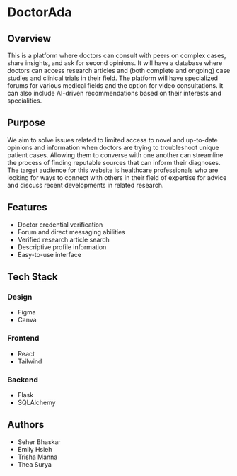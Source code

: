 # DoctorAda

## Overview

This is a platform where doctors can consult with peers on complex cases, share insights, and ask for second opinions. It will have a database where doctors can access research articles and (both complete and ongoing) case studies and clinical trials in their field. The platform will have specialized forums for various medical fields and the option for video consultations. It can also include AI-driven recommendations based on their interests and specialities.

## Purpose

We aim to solve issues related to limited access to novel and up-to-date opinions and information when doctors are trying to troubleshoot unique patient cases. Allowing them to converse with one another can streamline the process of finding reputable sources that can inform their diagnoses.  
The target audience for this website is healthcare professionals who are looking for ways to connect with others in their field of expertise for advice and discuss recent developments in related research.

## Features

* Doctor credential verification
* Forum and direct messaging abilities
* Verified research article search
* Descriptive profile information
* Easy-to-use interface

## Tech Stack

### Design
* Figma
* Canva
### Frontend
* React
* Tailwind
### Backend
* Flask
* SQLAlchemy

## Authors
* Seher Bhaskar
* Emily Hsieh
* Trisha Manna
* Thea Surya
